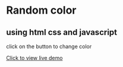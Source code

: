 # Random color

## using html css and javascript

click on the button to change color

[Click to view live demo
](https://tender-visvesvaraya-477e42.netlify.app/)
